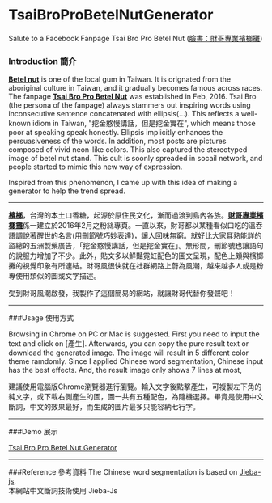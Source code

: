 # TsaiBroProBetelNutGenerator
Salute to a Facebook Fanpage Tsai Bro Pro Betel Nut ([臉書：財哥專業檳榔攤](https://www.facebook.com/caigezhuanyebinlangtan/?epa=SEARCH_BOX))

### Introduction 簡介

[**Betel nut**](https://en.wikipedia.org/wiki/Areca_nut) is one of the local gum in Taiwan. It is orignated from the aboriginal culture in Taiwan, and it gradually becomes famous across races. The fanpage [**Tsai Bro Pro Betel Nut**](https://www.facebook.com/caigezhuanyebinlangtan/?epa=SEARCH_BOX) was established in Feb, 2016. Tsai Bro (the persona of the fanpage) always stammers out inspiring words using inconsecutive sentence concatenated with ellipsis(...). This reflects a well-known idiom in Taiwan, "挖金憨慢講話，但是挖金實在", which means those poor at speaking speak honestly. Ellipsis implicitly enhances the persuasiveness of the words. In addition, most posts are pictures composed of vivid neon-like colors. This also captured the stereotyped image of betel nut stand. This cult is soonly spreaded in socail network, and people started to mimic this new way of expression. 

Inspired from this phenomenon, I came up with this idea of making a generator to help the trend spread.  

---

[**檳榔**](https://zh.wikipedia.org/zh-tw/%E6%AA%B3%E6%A6%94)，台灣的本土口香糖，起源於原住民文化，漸而過渡到島內各族。[**財哥專業檳榔攤**](https://www.facebook.com/caigezhuanyebinlangtan/?epa=SEARCH_BOX)係一建立於2016年2月之粉絲專頁。一直以來，財哥都以某種看似口吃的溫吞語調說著醒世的名言(用刪節號巧妙表達)，讓人回味無窮。就好比大家耳熟能詳的盜總的五洲製藥廣告，「挖金憨慢講話，但是挖金實在」。無形間，刪節號也讓語句的說服力增加了不少。此外，貼文多以鮮豔霓虹配色的圖文呈現，配色上頗與檳榔攤的視覺印象有所連結。財哥風很快就在社群網路上蔚為風潮，越來越多人或是粉專使用類似的圖或文字描述。

受到財哥風潮啟發，我製作了這個簡易的網站，就讓財哥代替你發聲吧！

---
###Usage 使用方式

Browsing in Chrome on PC or Mac is suggested. First you need to input the text and click on [產生]. Afterwards, you can copy the pure result text or download the generated image. The image will result in 5 different color theme ramdomly. Since I applied Chinese word segmentation, Chinese input has the best effects. And, the result image only shows 7 lines at most, 

建議使用電腦版Chrome瀏覽器進行瀏覽。輸入文字後點擊產生，可複製左下角的純文字，或下載右側產生的圖，圖一共有五種配色，為隨機選擇。畢竟是使用中文斷詞，中文的效果最好，而生成的圖片最多只能容納七行字。

---
###Demo 展示

[Tsai Bro Pro Betel Nut Generator](https://tsaibro-probetelnut-generator.herokuapp.com/)

---
###Reference 參考資料
The Chinese word segmentation is based on [Jieba-js](https://github.com/pulipulichen/jieba-js). <br>
本網站中文斷詞技術使用 Jieba-Js